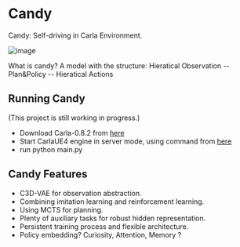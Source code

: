 # Candy
Candy: Self-driving in Carla Environment.

 ![image](https://github.com/createamind/candy/blob/master/screenshots/candy.png)

What is candy? A model with the structure: Hieratical Observation -- Plan&Policy -- Hieratical Actions

## Running Candy
(This project is still working in progress.)
* Download Carla-0.8.2 from [here][carlarelease]
* Start CarlaUE4 engine in server mode, using command from [here][carlagithub] 
* run python main.py

[carlagithub]: http://carla.readthedocs.io/en/latest/running_simulator_standalone/
[carlarelease]: https://github.com/carla-simulator/carla/releases


## Candy Features
* C3D-VAE for observation abstraction.
* Combining imitation learning and reinforcement learning.
* Using MCTS for planning.
* Plenty of auxiliary tasks for robust hidden representation.
* Persistent training process and flexible architecture.
* Policy embedding? Curiosity, Attention, Memory ?
